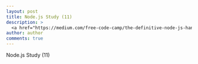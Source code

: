 ```yaml
---
layout: post
title: Node.js Study (11)
description: >
  <a href="https://medium.com/free-code-camp/the-definitive-node-js-handbook-6912378afc6e">학습자료링크</a>
author: author
comments: true
---
```

Node.js Study (11)
